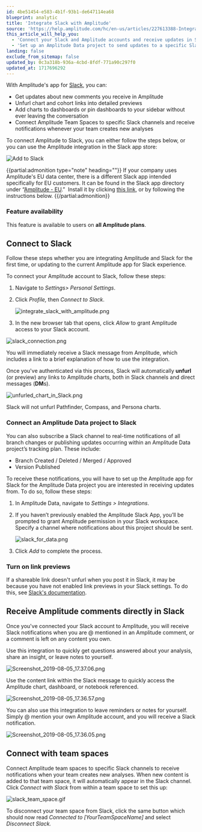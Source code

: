 ```yaml
---
id: 4be51454-e583-4b1f-93b1-de647114ea68
blueprint: analytic
title: 'Integrate Slack with Amplitude'
source: 'https://help.amplitude.com/hc/en-us/articles/227613388-Integrate-Slack-with-Amplitude'
this_article_will_help_you:
  - 'Connect your Slack and Amplitude accounts and receive updates in Slack'
  - 'Set up an Amplitude Data project to send updates to a specific Slack channel'
landing: false
exclude_from_sitemap: false
updated_by: 0c3a318b-936a-4cbd-8fdf-771a90c297f0
updated_at: 1717696292
---
```

With Amplitude's app for [Slack](https://www.slack.com/), you can:

* Get updates about new comments you receive in Amplitude
* Unfurl chart and cohort links into detailed previews
* Add charts to dashboards or pin dashboards to your sidebar without ever leaving the conversation
* Connect Amplitude Team Spaces to specific Slack channels and receive notifications whenever your team creates new analyses

To connect Amplitude to Slack, you can either follow the steps below, or you can use the Amplitude integration in the Slack app store: 

![Add to Slack](statamic://asset::help_center_conversions::analytics/add-to-slack.png.png)

{{partial:admonition type="note" heading=""}}
If your company uses Amplitude's EU data center, there is a different Slack app intended specifically for EU customers. It can be found in the Slack app directory under “[Amplitude - EU](https://amplitude.slack.com/apps/A042J2XCRS9-amplitude-eu).”  Install it by clicking [this link](https://links.amplitude.com/ZFSte8rMWtuwkP5jE/l/0POygAjvJypciVq4d?messageId=6nK7UeyixFZbdLPAQ&rn=&re=gIt92YuUGZ1RXasBXbhB0cul2akVnauYmZlpmI&sc=false), or by following the instructions below.
{{/partial:admonition}}

### Feature availability

This feature is available to users on **all Amplitude plans**.

## Connect to Slack

Follow these steps whether you are integrating Amplitude and Slack for the first time, or updating to the current Amplitude app for Slack experience.

To connect your Amplitude account to Slack, follow these steps:

1. Navigate to *Settings> Personal Settings*.
2. Click *Profile,* then *Connect to Slack*.

	![integrate_slack_with_amplitude.png](/docs/output/img/analytics/integrate_slack_with_amplitude.png)

3. In the new browser tab that opens, click *Allow* to grant Amplitude access to your Slack account.

![slack_connection.png](/docs/output/img/analytics/slack_connection.png)

You will immediately receive a Slack message from Amplitude, which includes a link to a brief explanation of how to use the integration.

Once you've authenticated via this process, Slack will automatically **unfurl** (or preview) any links to Amplitude charts, both in Slack channels and direct messages (**DM**s).

![unfurled_chart_in_Slack.png](/docs/output/img/analytics/unfurled_chart_in_Slack.png)

Slack will not unfurl Pathfinder, Compass, and Persona charts.

### Connect an Amplitude Data project to Slack

You can also subscribe a Slack channel to real-time notifications of all branch changes or publishing updates occurring within an Amplitude Data project’s tracking plan. These include:

* Branch Created / Deleted / Merged / Approved
* Version Published

To receive these notifications, you will have to set up the Amplitude app for Slack for the Amplitude Data project you are interested in receiving updates from. To do so, follow these steps:

1. In Amplitude Data, navigate to *Settings > Integrations*.
2. If you haven’t previously enabled the Amplitude Slack App, you’ll be prompted to grant Amplitude permission in your Slack workspace. Specify a channel where notifications about this project should be sent.  
  
	![slack_for_data.png](/docs/output/img/analytics/slack_for_data.png)

3. Click *Add* to complete the process.

### Turn on link previews

If a shareable link doesn't unfurl when you post it in Slack, it may be because you have not enabled link previews in your Slack settings. To do this, see [Slack's documentation](https://get.slack.help/hc/en-us/articles/204399343-Sharing-links-in-Slack).

## Receive Amplitude comments directly in Slack

Once you've connected your Slack account to Amplitude, you will receive Slack notifications when you are @ mentioned in an Amplitude comment, or a comment is left on any content you own. 

Use this integration to quickly get questions answered about your analysis, share an insight, or leave notes to yourself.

![Screenshot_2019-08-05_17.37.06.png](/docs/output/img/analytics/Screenshot_2019-08-05_17.37.06.png)

Use the content link within the Slack message to quickly access the Amplitude chart, dashboard, or notebook referenced.

![Screenshot_2019-08-05_17.36.57.png](/docs/output/img/analytics/Screenshot_2019-08-05_17.36.57.png)

You can also use this integration to leave reminders or notes for yourself. Simply @ mention your own Amplitude account, and you will receive a Slack notification.

![Screenshot_2019-08-05_17.36.05.png](/docs/output/img/analytics/Screenshot_2019-08-05_17.36.05.png)

## Connect with team spaces

Connect Amplitude team spaces to specific Slack channels to receive notifications when your team creates new analyses. When new content is added to that team space, it will automatically appear in the Slack channel. Click *Connect with Slack* from within a team space to set this up:

![slack_team_space.gif](/docs/output/img/analytics/slack_team_space.gif)

To disconnect your team space from Slack, click the same button which should now read *Connected to [YourTeamSpaceName]* and select *Disconnect Slack.*